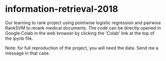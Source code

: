 # information-retrieval-2018
Our learning to rank project using pointwise logistic regression and pairwise RankSVM to rerank medical documents. The code can be directly opened in Google Colab in the web browser by clicking the 'Colab' link at the top of the ipynb file.

Note: for full reproduction of the project, you will need the data. Send me a message in that case.
